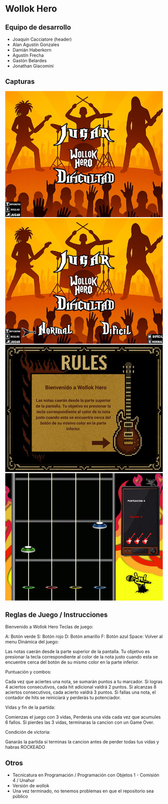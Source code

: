 # Wollok Hero

## Equipo de desarrollo

- Joaquín Cacciatore (header)
- Alan Agustín Gonzales
- Damián Haberkorn
- Agustín Frecha
- Gastón Belardes
- Jonathan Giacomini

## Capturas

![Imagen del juego en el menu](capturas/fotoMenuSinDificultades.png)
![Imagen del juego en el menu, con dificultades abiertas](capturas/fotoMenuConDificultades.png)
![Imagen de las reglas](capturas/textoreglas1.jpg)
![Imagen jugando](capturas/fotoDentroDelJuego.png)

## Reglas de Juego / Instrucciones

Bienvenido a Wollok Hero
Teclas de juego:

A: Botón verde
S: Botón rojo
D: Botón amarillo
F: Botón azul
Space: Volver al menu 
Dinámica del juego:

Las notas caerán desde la parte superior de la pantalla. Tu objetivo es presionar la tecla correspondiente al color de la nota justo cuando esta se encuentre cerca del botón de su mismo color en la parte inferior.

Puntuación y combos:

Cada vez que aciertes una nota, se sumarán puntos a tu marcador. Si logras 4 aciertos consecutivos, cada hit adicional valdrá 2 puntos. Si alcanzas 8 aciertos consecutivos, cada acierto valdrá 3 puntos.  Si fallas una nota, el contador de hits se reiniciará y perderás tu potenciador.

Vidas y fin de la partida:

Comienzas el juego con 3 vidas, Perderás una vida cada vez que acumules 6 fallos. Si pierdes las 3 vidas, terminaras la cancion con un Game Over.

Condición de victoria:

Ganarás la partida si terminas la cancion antes de perder todas tus vidas y habras ROCKEADO


## Otros

- Tecnicatura en Programación / Programación con Objetos 1 - Comisión 4 / Unahur
- Versión de wollok
- Una vez terminado, no tenemos problemas en que el repositorio sea público
